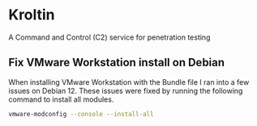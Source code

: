 # Kroltin
A Command and Control (C2) service for penetration testing

## Fix VMware Workstation install on Debian
When installing VMware Workstation with the Bundle file I ran into a few issues on Debian 12. These issues were fixed by running the following command to install all modules.
```bash
vmware-modconfig --console --install-all
```